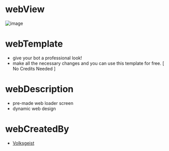 # webView
![image](https://github.com/user-attachments/assets/c89e483e-314f-4fa5-bbb6-4d31cb1a4ab2)

# webTemplate
- give your bot a professional look!
- make all the necessary changes and you can use this template for free. [ No Credits Needed ]

# webDescription
- pre-made web loader screen
- dynamic web design

# webCreatedBy
- [Volksgeist](https://volksgeistt.tech)
